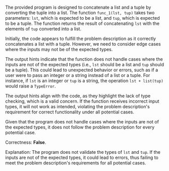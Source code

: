 The provided program is designed to concatenate a list and a tuple by converting the tuple into a list. The function `func_1(lst, tup)` takes two parameters: `lst`, which is expected to be a list, and `tup`, which is expected to be a tuple. The function returns the result of concatenating `lst` with the elements of `tup` converted into a list.

Initially, the code appears to fulfill the problem description as it correctly concatenates a list with a tuple. However, we need to consider edge cases where the inputs may not be of the expected types.

The output hints indicate that the function does not handle cases where the inputs are not of the expected types (i.e., `lst` should be a list and `tup` should be a tuple). This could lead to unexpected behavior or errors, such as if a user were to pass an integer or a string instead of a list or a tuple. For instance, if `lst` is an integer or `tup` is a string, the operation `lst + list(tup)` would raise a `TypeError`.

The output hints align with the code, as they highlight the lack of type checking, which is a valid concern. If the function receives incorrect input types, it will not work as intended, violating the problem description's requirement for correct functionality under all potential cases.

Given that the program does not handle cases where the inputs are not of the expected types, it does not follow the problem description for every potential case.

Correctness: **False**. 

Explanation: The program does not validate the types of `lst` and `tup`. If the inputs are not of the expected types, it could lead to errors, thus failing to meet the problem description's requirements for all potential cases.